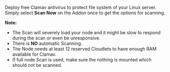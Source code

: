 Deploy free Clamav antivirus to protect file system of your Linux server. 
Simply select **Scan Now** on the Addon once to get the options for scanning.

**Note:** 
* The Scan will severely load your node and it might be slow to respond during the scan or even be unresponsive.
* There is **NO** automatic Scanning.
* The Node needs at least 12 reserved Cloudlets to have enough RAM available for Clamav.
* If full node Scan is used, make sure the nothing is mounted which should not be scanned.
